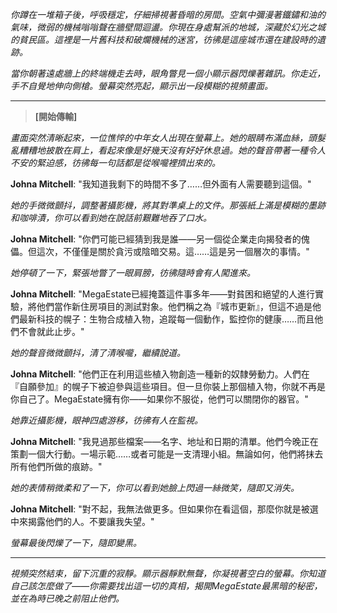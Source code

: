 _你蹲在一堆箱子後，呼吸穩定，仔細掃視著昏暗的房間。空氣中彌漫著鐵鏽和油的氣味，微弱的機械嗡嗡聲在牆壁間迴盪。你現在身處幫派的地城，深藏於幻光之城的貧民區。這裡是一片舊科技和破爛機械的迷宮，彷彿是這座城市還在建設時的遺跡。_

_當你朝著遠處牆上的終端機走去時，眼角瞥見一個小顯示器閃爍著雜訊。你走近，手不自覺地伸向側槍。螢幕突然亮起，顯示出一段模糊的視頻畫面。_

---

> **[開始傳輸]**

_畫面突然清晰起來，一位憔悴的中年女人出現在螢幕上。她的眼睛布滿血絲，頭髮亂糟糟地披散在肩上，看起來像是好幾天沒有好好休息過。她的聲音帶著一種令人不安的緊迫感，彷彿每一句話都是從喉嚨裡擠出來的。_

**Johna Mitchell**: "我知道我剩下的時間不多了……但外面有人需要聽到這個。"

_她的手微微顫抖，調整著攝影機，將其對準桌上的文件。那張紙上滿是模糊的墨跡和咖啡漬，你可以看到她在說話前艱難地吞了口水。_

**Johna Mitchell**: "你們可能已經猜到我是誰——另一個從企業走向揭發者的傀儡。但這次，不僅僅是關於貪污或陰暗交易。這……這是另一個層次的事情。"

_她停頓了一下，緊張地瞥了一眼肩膀，彷彿隨時會有人闖進來。_

**Johna Mitchell**: "MegaEstate已經掩蓋這件事多年——對貧困和絕望的人進行實驗，將他們當作新住房項目的測試對象。他們稱之為『城市更新』，但這不過是他們最新科技的幌子：生物合成植入物，追蹤每一個動作，監控你的健康……而且他們不會就此止步。"

_她的聲音微微顫抖，清了清喉嚨，繼續說道。_

**Johna Mitchell**: "他們正在利用這些植入物創造一種新的奴隸勞動力。人們在『自願參加』的幌子下被迫參與這些項目。但一旦你裝上那個植入物，你就不再是你自己了。MegaEstate擁有你——如果你不服從，他們可以關閉你的器官。"

_她靠近攝影機，眼神四處游移，彷彿有人在監視。_

**Johna Mitchell**: "我見過那些檔案——名字、地址和日期的清單。他們今晚正在策劃一個大行動。一場示範……或者可能是一支清理小組。無論如何，他們將抹去所有他們所做的痕跡。"

_她的表情稍微柔和了一下，你可以看到她臉上閃過一絲微笑，隨即又消失。_

**Johna Mitchell**: "對不起，我無法做更多。但如果你在看這個，那麼你就是被選中來揭露他們的人。不要讓我失望。"

_螢幕最後閃爍了一下，隨即變黑。_

---

_視頻突然結束，留下沉重的寂靜。顯示器靜默無聲，你凝視著空白的螢幕。你知道自己該怎麼做了——你需要找出這一切的真相，揭開MegaEstate最黑暗的秘密，並在為時已晚之前阻止他們。_

